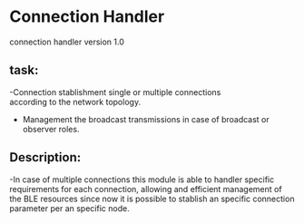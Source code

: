 # Connection Handler

connection handler 
 version 1.0
## task:
 -Connection stablishment single or multiple connections  
  according to the network topology.

- Management the broadcast transmissions in case of broadcast or observer roles.

## Description:
 -In case of multiple connections this module is able to handler specific 
  requirements for each connection, allowing and efficient management of the BLE resources since now it is possible to stablish an specific connection parameter per an specific node.

